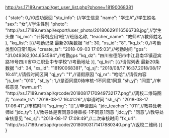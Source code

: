 http://xs.17189.net/api/get_user_list.php?phone=18190068381

{
	"state": 0,//0成功返回
	"stu_info": {//学生信息
		"name": "学生A",//学生姓名
		"sex": "女",//学生性别
		"photo": "http:\/\/xs.17189.net\/api\/export\/user_photo\/201806291116566738.jpg",//学生头像
		"bj_mc": "计算机应用1班"//班级名称,
        "teacher_name": "教师A"//教师姓名
	},
	"kq_list": [{//考勤记录 最新20条数据
		"id": 30,
		"xs_id": "8",
		"kq_lx": 0,//考勤类型0日常1周末
		"create_ts": "2018-09-03 17:05:03",//考勤时间
		"gps": "31.049362,104.654594",//考勤gps
		"kq_dz": "四川省德阳市中江县南华镇迎宾路16号四川省中江职业中专学校"//考勤地址
	}],
	"qj_list": [{//请假列表 最新20条数据
		"id": 34,
		"xs_id": "18190068381",
		"qj_sj": "2018\/08\/17 16:37.2018\/08\/17 16:41",//请假时间区间
		"qj_yy": "1",//请假原因
		"qj_nr": "哈哈",//请假内容
		"js_bm": "010",
		"sf_ty": 1,//是否同意0待审核-1不同意1同意
		"sh_yj": "同意",//审核意见
		"ewm_url": "http:\/\/xs.17189.net\/api\/qrcode\/20180817170949732177.png",//离校二维码图片
		"create_ts": "2018-08-17 16:41:26",//申请时间
		"sh_sj": "2018-08-17 17:06:41",//审核时间
		"sq_img": "[]",//申请图片
		"jdc_teacher": "011",//教导处老师id
		"jdc_ty": 1,//教导处是否同意0待审核-1不同意1同意
		"jdc_yj": "同意",//教导处审核意见
		"ec_sj": "2018-08-17 17:09:49",//二次审核时间
		"fx_url": "http:\/\/xs.17189.net\/api\/qrcode\/20180903171417880340.png"//返校二维码
	}]
}